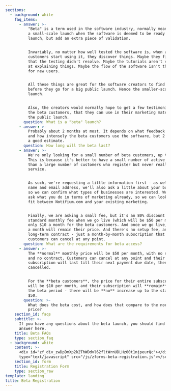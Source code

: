 ```yaml
---
sections:
  - background: white
    faq_items:
      - answer: >-
          "Beta" is a term used in the software industry, normally meaning it's
          a small-scale launch when the software is deemed to be ready for
          launch, but add an extra piece of validation.


          Invariably, no matter how well tested the software is, when actual
          customers start using it, they discover things. Maybe they find a bug
          that the testing didn't resolve. Maybe the tutorials aren't very good
          at explaining things. Maybe the flow of the software isn't the best
          for new users.


          All these things are great for the software creators to find out
          before they go for a big public launch. Hence the smaller-scale beta
          launch.


          Also, the creators would normally hope to get a few testimonials from
          the beta customers, that they can use in their marketing materials in
          the public launch.
        question: What is a "beta" launch?
      - answer: >-
          Probably about 2 months at most. It depends on what feedback we get,
          and how intensely the beta customers use the software, but 2 months is
          a good estimate.
        question: How long will the beta last?
      - answer: >-
          We're only looking for a small number of beta customers, up to 100.
          This is because it's better to have a small number of active users,
          than a large number of customers who register but never really use the
          service.


          As such, we're requesting a little information first - as well as your
          name and email address, we'll also ask a little about your business,
          so we can confirm what types of businesses are interested. We'll also
          ask what you do in terms of marketing already, so we can look at the
          fit between Notifium.com and your existing marketing.


          Finally, we are asking a small fee, but it's an 80% discount on the
          standard monthly fee when we go live (which will be $50 per month). So
          only $10 a month for the beta customers. And once we go live, that $10
          a month will remain their price. And there's no setup fee, and no
          long-term contract - just a month-by-month subscription that our
          customers can cancel at any point.
        question: What are the requirements for beta access?
      - answer: >-
          The **normal** monthly price will be $50 per month, with no set-up fee
          and no contract. Customers can cancel at any point and their
          subscription will last till their next payment due date, then get
          cancelled.


          For the **beta customers**, the price for their entire subscription
          will be $10 per month, and their subscription will **remain** after
          the beta period - there will be **no** increase up to the standard
          $50.
        question: >-
          What does the beta cost, and how does that compare to the normal
          price?
    section_id: faqs
    subtitle: >-
      If you have any questions about the beta launch, you should find the
      answer here.
    title: Beta FAQs
    type: section_faq
  - background: white
    content: >-
      <div id="zf_div_zwDpDmXp2k2ThWDdvl62fltWrnUDLHz00t1njpeurQc"></div><script
      type="text/javascript" src="/js/zforms-beta-registration.js"></script>
    section_id: form
    title: Registration Form
    type: section_raw
template: landing
title: Beta Registration
---
```

